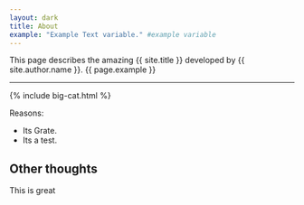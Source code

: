 ```yaml
---
layout: dark
title: About
example: "Example Text variable." #example variable
---
```


This page describes the amazing {{ site.title }} developed by {{ site.author.name }}.
{{ page.example }}

-------------------------

{% include big-cat.html %}

Reasons:
- Its Grate.
- Its a test.

## Other thoughts
This is great
